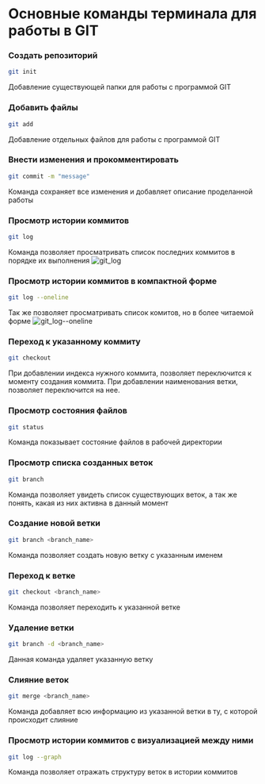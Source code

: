 # Основные команды терминала для работы в GIT

### Создать репозиторий
```sh
git init
```
Добавление существующей папки для работы с программой GIT

### Добавить файлы
```sh
git add
```
Добавление отдельных файлов для работы с программой GIT

### Внести изменения и прокомментировать
```sh
git commit -m "message"
```
Команда сохраняет все изменения и добавляет описание проделанной работы

### Просмотр истории коммитов
```sh
git log
```
Команда позволяет просматривать список последних коммитов в порядке их выполнения
![git_log](git_log.jpg)

### Просмотр истории коммитов в компактной форме
```sh
git log --oneline
```
Так же позволяет просматривать список комитов, но в более читаемой форме
![git_log--oneline](git_log--oneline.jpg)


### Переход к указанному коммиту
```sh
git checkout
```
При добавлении индекса нужного коммита, позволяет переключится к моменту создания коммита. При добавлении наименования ветки, позволяет переключится на нее.

### Просмотр состояния файлов
```sh
git status
```
Команда показывает состояние файлов в рабочей директории

### Просмотр списка созданных веток
```sh
git branch
```
Команда позволяет увидеть список существующих веток, а так же понять, какая из них активна в данный момент

### Создание новой ветки
```sh
git branch <branch_name>
```
Команда позволяет создать новую ветку с указанным именем

### Переход к ветке
```sh
git checkout <branch_name>
```
Команда позволяет переходить к указанной ветке

### Удаление ветки
```sh
git branch -d <branch_name>
```
Данная команда удаляет указанную ветку

### Слияние веток
```sh
git merge <branch_name>
```
Команда добавляет всю информацию из указанной ветки в ту, с которой происходит слияние

### Просмотр истории коммитов с визуализацией между ними
```sh
git log --graph
```
Команда позволяет отражать структуру веток в истории коммитов